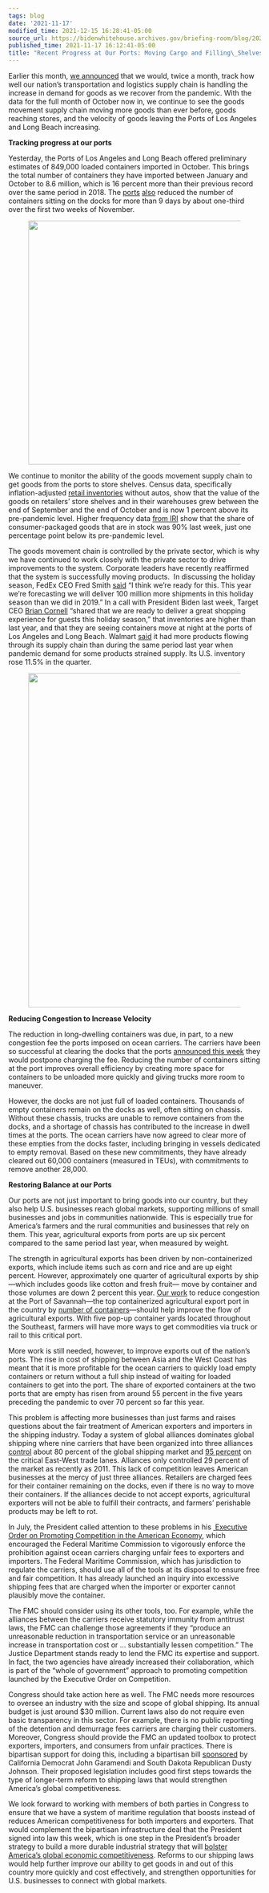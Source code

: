 ```yaml
---
tags: blog
date: '2021-11-17'
modified_time: 2021-12-15 16:28:41-05:00
source_url: https://bidenwhitehouse.archives.gov/briefing-room/blog/2021/11/17/recent-progress-at-our-ports-moving-cargo-and-filling-shelves/
published_time: 2021-11-17 16:12:41-05:00
title: "Recent Progress at Our Ports: Moving Cargo and Filling\_Shelves"
---
```

 
Earlier this month, [we
announced](https://bidenwhitehouse.archives.gov/briefing-room/blog/2021/11/03/improving-and-tracking-supply-chains-link-by-link/)
that we would, twice a month, track how well our nation’s transportation
and logistics supply chain is handling the increase in demand for goods
as we recover from the pandemic. With the data for the full month of
October now in, we continue to see the goods movement supply chain
moving more goods than ever before, goods reaching stores, and the
velocity of goods leaving the Ports of Los Angeles and Long Beach
increasing.

**Tracking progress at our ports**

Yesterday, the Ports of Los Angeles and Long Beach offered preliminary
estimates of 849,000 loaded containers imported in October. This brings
the total number of containers they have imported between January and
October to 8.6 million, which is 16 percent more than their previous
record over the same period in 2018. The
[ports](https://kentico.portoflosangeles.org/getmedia/a9af147a-ace7-4f27-9b2f-b25ecb73dc30/import-container-dwell-report)
[also](https://polb.com/port-info/import-dwell-report/) reduced the
number of containers sitting on the docks for more than 9 days by about
one-third over the first two weeks of November.

<figure>
<img
src="https://bidenwhitehouse.archives.gov/wp-content/uploads/2021/11/11_17-dashboard.jpg"
class="wp-image-38699" loading="lazy"
sizes="(max-width: 936px) 100vw, 936px"
srcset="https://bidenwhitehouse.archives.gov/wp-content/uploads/2021/11/11_17-dashboard.jpg 936w, https://bidenwhitehouse.archives.gov/wp-content/uploads/2021/11/11_17-dashboard.jpg?resize=615,319 615w, https://bidenwhitehouse.archives.gov/wp-content/uploads/2021/11/11_17-dashboard.jpg?resize=768,399 768w"
width="936" height="486" />
</figure>

We continue to monitor the ability of the goods movement supply chain to
get goods from the ports to store shelves. Census data, specifically
inflation-adjusted [retail
inventories](https://www.census.gov/mtis/index.html) without autos, show
that the value of the goods on retailers’ store shelves and in their
warehouses grew between the end of September and the end of October and
is now 1 percent above its pre-pandemic level. Higher frequency data
[from IRI](https://indices.iriworldwide.com/covid19/?i=5) show that the
share of consumer-packaged goods that are in stock was 90% last week,
just one percentage point below its pre-pandemic level.

The goods movement chain is controlled by the private sector, which is
why we have continued to work closely with the private sector to drive
improvements to the system. Corporate leaders have recently reaffirmed
that the system is successfully moving products.  In discussing the
holiday season, FedEx CEO Fred Smith
[said](https://twitter.com/FaceTheNation/status/1457386195466457093) “I
think we’re ready for this. This year we’re forecasting we will deliver
100 million more shipments in this holiday season than we did in 2019.”
In a call with President Biden last week, Target CEO [Brian
Cornell](https://www.reuters.com/article/usa-supplychain-biden-idCAKBN2HU2HA)
“shared that we are ready to deliver a great shopping experience for
guests this holiday season,” that inventories are higher than last year,
and that they are seeing containers move at night at the ports of Los
Angeles and Long Beach. Walmart
[said](https://www.wsj.com/articles/walmart-raises-forecast-and-says-shelves-are-stocked-for-holiday-shoppers-11637066985)
it had more products flowing through its supply chain than during the
same period last year when pandemic demand for some products strained
supply. Its U.S. inventory rose 11.5% in the quarter.

<figure>
<img
src="https://bidenwhitehouse.archives.gov/wp-content/uploads/2021/11/LA-Port-1117.jpg"
class="wp-image-38701" loading="lazy"
sizes="(max-width: 1076px) 100vw, 1076px"
srcset="https://bidenwhitehouse.archives.gov/wp-content/uploads/2021/11/LA-Port-1117.jpg 1076w, https://bidenwhitehouse.archives.gov/wp-content/uploads/2021/11/LA-Port-1117.jpg?resize=615,381 615w, https://bidenwhitehouse.archives.gov/wp-content/uploads/2021/11/LA-Port-1117.jpg?resize=768,475 768w, https://bidenwhitehouse.archives.gov/wp-content/uploads/2021/11/LA-Port-1117.jpg?resize=1034,640 1034w, https://bidenwhitehouse.archives.gov/wp-content/uploads/2021/11/LA-Port-1117.jpg?resize=1038,642 1038w"
width="1076" height="666" />
</figure>

**Reducing Congestion to Increase Velocity**

The reduction in long-dwelling containers was due, in part, to a new
congestion fee the ports imposed on ocean carriers. The carriers have
been so successful at clearing the docks that the ports [announced this
week](https://www.portoflosangeles.org/references/2021-news-releases/news_111521_dwelpostpone)
they would postpone charging the fee. Reducing the number of containers
sitting at the port improves overall efficiency by creating more space
for containers to be unloaded more quickly and giving trucks more room
to maneuver.

However, the docks are not just full of loaded containers. Thousands of
empty containers remain on the docks as well, often sitting on chassis.
Without these chassis, trucks are unable to remove containers from the
docks, and a shortage of chassis has contributed to the increase in
dwell times at the ports. The ocean carriers have now agreed to clear
more of these empties from the docks faster, including bringing in
vessels dedicated to empty removal. Based on these new commitments, they
have already cleared out 60,000 containers (measured in TEUs), with
commitments to remove another 28,000. 

**Restoring Balance at our Ports**

Our ports are not just important to bring goods into our country, but
they also help U.S. businesses reach global markets, supporting millions
of small businesses and jobs in communities nationwide. This is
especially true for America’s farmers and the rural communities and
businesses that rely on them. This year, agricultural exports from ports
are up six percent compared to the same period last year, when measured
by weight.

The strength in agricultural exports has been driven by
non-containerized exports, which include items such as corn and rice and
are up eight percent. However, approximately one quarter of agricultural
exports by ship—which includes goods like cotton and fresh fruit— move
by container and those volumes are down 2 percent this year. [Our
work](https://bidenwhitehouse.archives.gov/briefing-room/statements-releases/2021/11/09/fact-sheet-the-biden-harris-action-plan-for-americas-ports-and-waterways/)
to reduce congestion at the Port of Savannah—the top containerized
agricultural export port in the country by [number of
containers](https://gaports.com/press-releases/savannah-now-the-top-us-port-for-ag-exports/)—should
help improve the flow of agricultural exports. With five pop-up
container yards located throughout the Southeast, farmers will have more
ways to get commodities via truck or rail to this critical port.

More work is still needed, however, to improve exports out of the
nation’s ports. The rise in cost of shipping between Asia and the West
Coast has meant that it is more profitable for the ocean carriers to
quickly load empty containers or return without a full ship instead of
waiting for loaded containers to get into the port. The share of
exported containers at the two ports that are empty has risen from
around 55 percent in the five years preceding the pandemic to over 70
percent so far this year.  

This problem is affecting more businesses than just farms and raises
questions about the fair treatment of American exporters and importers
in the shipping industry. Today a system of global alliances dominates
global shipping where nine carriers that have been organized into three
alliances
[control](https://ajot.com/premium/ajot-ocean-carrier-alliances-the-tripartite)
about 80 percent of the global shipping market and [95
percent](https://www.itf-oecd.org/sites/default/files/docs/impact-alliances-container-shipping.pdf)
on the critical East-West trade lanes. Alliances only controlled 29
percent of the market as recently as 2011. This lack of competition
leaves American businesses at the mercy of just three alliances.
Retailers are charged fees for their container remaining on the docks,
even if there is no way to move their containers. If the alliances
decide to not accept exports, agricultural exporters will not be able to
fulfill their contracts, and farmers’ perishable products may be left to
rot.

In July, the President called attention to these problems in his
[ Executive Order on Promoting Competition in the American
Economy](https://bidenwhitehouse.archives.gov/briefing-room/presidential-actions/2021/07/09/executive-order-on-promoting-competition-in-the-american-economy/),
which encouraged the Federal Maritime Commission to vigorously enforce
the prohibition against ocean carriers charging unfair fees to exporters
and importers. The Federal Maritime Commission, which has jurisdiction
to regulate the carriers, should use all of the tools at its disposal to
ensure free and fair competition. It has already launched an inquiry
into excessive shipping fees that are charged when the importer or
exporter cannot plausibly move the container.

The FMC should consider using its other tools, too. For example, while
the alliances between the carriers receive statutory immunity from
antitrust laws, the FMC can challenge those agreements if they “produce
an unreasonable reduction in transportation service or an unreasonable
increase in transportation cost or … substantially lessen competition.”
The Justice Department stands ready to lend the FMC its expertise and
support. In fact, the two agencies have already increased their
collaboration, which is part of the “whole of government” approach to
promoting competition launched by the Executive Order on Competition.

Congress should take action here as well. The FMC needs more resources
to oversee an industry with the size and scope of global shipping. Its
annual budget is just around $30 million. Current laws also do not
require even basic transparency in this sector. For example, there is no
public reporting of the detention and demurrage fees carriers are
charging their customers. Moreover, Congress should provide the FMC an
updated toolbox to protect exporters, importers, and consumers from
unfair practices. There is bipartisan support for doing this, including
a bipartisan bill
[sponsored](https://garamendi.house.gov/media/press-releases/reps-garamendi-johnson-introduce-ocean-shipping-reform-act)
by California Democrat John Garamendi and South Dakota Republican Dusty
Johnson. Their proposed legislation includes good first steps towards
the type of longer-term reform to shipping laws that would strengthen
America’s global competitiveness.

We look forward to working with members of both parties in Congress to
ensure that we have a system of maritime regulation that boosts instead
of reduces American competitiveness for both importers and exporters.
That would complement the bipartisan infrastructure deal that the
President signed into law this week, which is one step in the
President’s broader strategy to build a more durable industrial strategy
that will [bolster America’s global economic
competitiveness](https://www.freep.com/story/opinion/contributors/2021/11/17/opinion-bidens-infrastructure-plan-u-s-can-compete-globally/8642680002/).
Reforms to our shipping laws would help further improve our ability to
get goods in and out of this country more quickly and cost effectively,
and strengthen opportunities for U.S. businesses to connect with global
markets.
